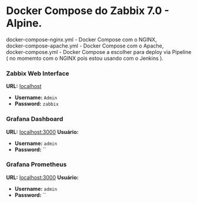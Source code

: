 # Docker Compose do Zabbix 7.0 - Alpine.
docker-compose-nginx.yml   - Docker Compose com o NGINX,
<br>docker-compose-apache.yml  - Docker Compose com o Apache,</br>
docker-compose.yml         - Docker Compose a escolher para deploy via Pipeline ( no momemto com o NGINX pois estou usando com o Jenkins ).

### Zabbix Web Interface 
**URL:** [localhost](http://localhost)

- **Username:** `Admin`
- **Password:** `zabbix`

### Grafana Dashboard
**URL:** [localhost:3000](http://localhost:3000)
**Usuário:**
- **Username:** `admin`  
- **Password:** ``

### Grafana Prometheus
**URL:** [localhost:3000](http://localhost:3000)
**Usuário:**
- **Username:** `admin`  
- **Password:** ``
